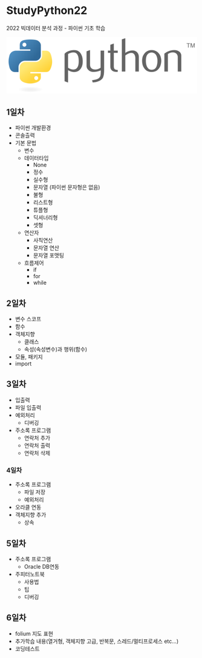 # StudyPython22
2022 빅데이터 분석 과정 - 파이썬 기초 학습


![파이썬](python_logo.png)
<!-- 
<img src='python_logo.png' />  
-->

## 1일차
- 파이썬 개발환경
- 콘솔츨력
- 기본 문법
    - 변수
    - 데이터타입
        - None
        - 정수
        - 실수형
        - 문자열 (파이썬 문자형은 없음)
        - 불형
        - 리스트형
        - 튜플형
        - 딕셔너리형
        - 셋형
    - 연산자
        - 사칙연산
        - 문자열 연산
        - 문자열 포맷팅
    - 흐름제어
        - if
        - for
        - while

## 2일차
- 변수 스코프
- 함수 
- 객체지향
    - 클래스
    - 속성(속성변수)과 행위(함수)
- 모듈, 패키지
- import

## 3일차
- 입출력
- 파일 입출력
- 예외처리
    - 디버깅
- 주소록 프로그램
    - 연락처 추가
    - 연락처 출력
    - 연락처 삭제

### 4일차
- 주소록 프로그램
    - 파일 저장
    - 예외처리
- 오라클 연동
- 객체지향 추가
    - 상속

## 5일차
- 주소록 프로그램
    - Oracle DB연동
- 주피터노트북
    - 사용법
    - 팁
    - 디버깅

## 6일차
- folium 지도 표현
- 추가학습 내용(열거형, 객체지향 고급, 반복문, 스레드/멀티프로세스 etc...)
- 코딩테스트
